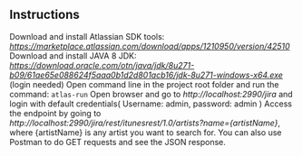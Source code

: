 ## Instructions
Download and install Atlassian SDK tools: *https://marketplace.atlassian.com/download/apps/1210950/version/42510*
Download and install JAVA 8 JDK: *https://download.oracle.com/otn/java/jdk/8u271-b09/61ae65e088624f5aaa0b1d2d801acb16/jdk-8u271-windows-x64.exe* (login needed)
Open command line in the project root folder and run the command: ```atlas-run```
Open browser and go to *http://localhost:2990/jira* and login with default credentials( Username: admin, password: admin )
Access the endpoint by going to *http://localhost:2990/jira/rest/itunesrest/1.0/artists?name={artistName}*, where {artistName} is any artist you want to search for.
You can also use Postman to do GET requests and see the JSON response.
